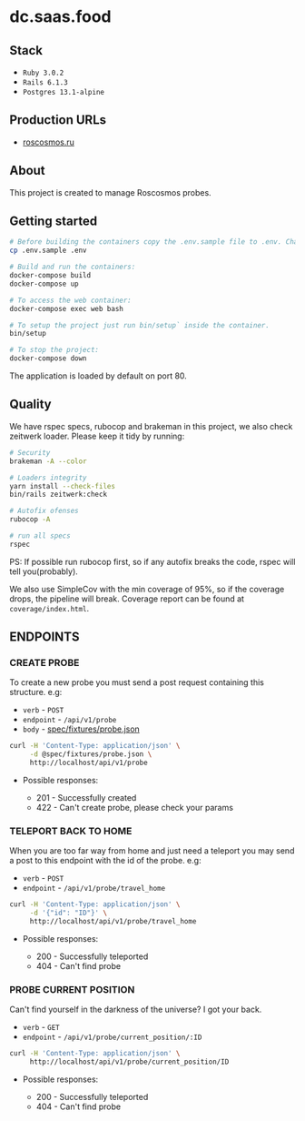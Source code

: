 # dc.saas.food

## Stack

- `Ruby 3.0.2`
- `Rails 6.1.3`
- `Postgres 13.1-alpine`

## Production URLs

- [roscosmos.ru](roscosmos.ru)

## About

This project is created to manage Roscosmos probes.

## Getting started

```bash
# Before building the containers copy the .env.sample file to .env. Change any value if needed.
cp .env.sample .env

# Build and run the containers:
docker-compose build
docker-compose up

# To access the web container:
docker-compose exec web bash

# To setup the project just run bin/setup` inside the container.
bin/setup

# To stop the project:
docker-compose down
```

The application is loaded by default on port 80.

## Quality

We have rspec specs, rubocop and brakeman in this project, we also check zeitwerk loader. Please keep it tidy by running:

```bash
# Security
brakeman -A --color

# Loaders integrity
yarn install --check-files
bin/rails zeitwerk:check

# Autofix ofenses
rubocop -A

# run all specs
rspec
```

PS: If possible run rubocop first, so if any autofix breaks the code, rspec will tell you(probably).

We also use SimpleCov with the min coverage of 95%, so if the coverage drops, the pipeline will break.
Coverage report can be found at `coverage/index.html`.


## ENDPOINTS

### CREATE PROBE

To create a new probe you must send a post request containing this structure. e.g:

* `verb` - `POST`
* `endpoint` - `/api/v1/probe`
* `body` - [spec/fixtures/probe.json](spec/fixtures/probe.json)

```bash
curl -H 'Content-Type: application/json' \
     -d @spec/fixtures/probe.json \
     http://localhost/api/v1/probe
```

* Possible responses:

  - 201 - Successfully created
  - 422 - Can't create probe, please check your params


### TELEPORT BACK TO HOME

When you are too far way from home and just need a teleport you may send a post to this endpoint with the id of the probe. e.g:

* `verb` - `POST`
* `endpoint` - `/api/v1/probe/travel_home`

```bash
curl -H 'Content-Type: application/json' \
     -d '{"id": "ID"}' \
     http://localhost/api/v1/probe/travel_home
```

* Possible responses:

  - 200 - Successfully teleported
  - 404 - Can't find probe

### PROBE CURRENT POSITION

Can't find yourself in the darkness of the universe? I got your back.

* `verb` - `GET`
* `endpoint` - `/api/v1/probe/current_position/:ID`

```bash
curl -H 'Content-Type: application/json' \
     http://localhost/api/v1/probe/current_position/ID
```

* Possible responses:

  - 200 - Successfully teleported
  - 404 - Can't find probe
